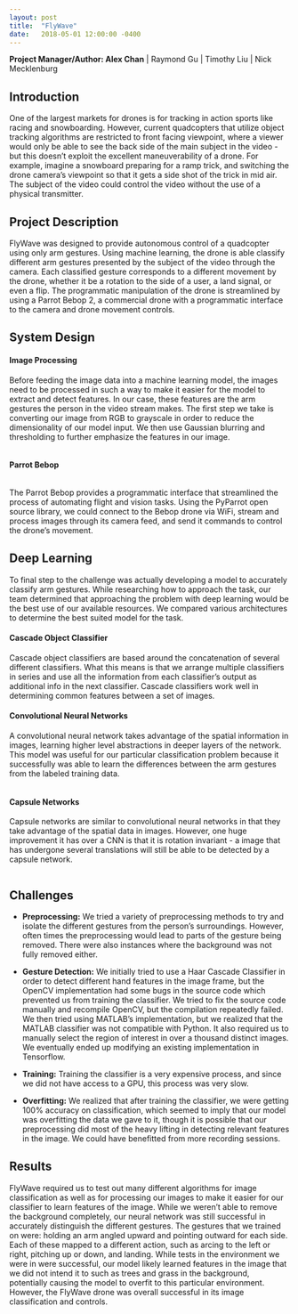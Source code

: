 ```yaml
---
layout: post
title:  "FlyWave"
date:   2018-05-01 12:00:00 -0400
---
```

**Project Manager/Author: Alex Chan** \| Raymond Gu \| Timothy Liu \| Nick Mecklenburg 

## Introduction

One of the largest markets for drones is for tracking in action sports like racing and snowboarding. However, current quadcopters that utilize object tracking algorithms are restricted to front facing viewpoint, where a viewer would only be able to see the back side of the main subject in the video - but this doesn’t exploit the excellent maneuverability of a drone. For example, imagine a snowboard preparing for a ramp trick, and switching the drone camera’s viewpoint so that it gets a side shot of the trick in mid air. The subject of the video could control the video without the use of a physical transmitter.

## Project Description 

FlyWave was designed to provide autonomous control of a quadcopter using only arm gestures. Using machine learning, the drone is able classify different arm gestures presented by the subject of the video through the camera. Each classified gesture corresponds to a different movement by the drone, whether it be a rotation to the side of a user, a land signal, or even a flip. The programmatic manipulation of the drone is streamlined by using a Parrot Bebop 2, a commercial drone with a programmatic interface to the camera and drone movement controls.

## System Design

#### Image Processing
Before feeding the image data into a machine learning model, the images need to be processed in such a way to make it easier for the model to extract and detect features. In our case, these features are the arm gestures the person in the video stream makes. The first step we take is converting our image from RGB to grayscale in order to reduce the dimensionality of our model input. We then use Gaussian blurring and thresholding to further emphasize the features in our image.

<span class="image main"><img src="{{ site.url }}{{ site.baseurl }}/images/projects/flywave/processing.png" alt="" /></span>

#### Parrot Bebop

<span class="image right"><img src="{{ site.url }}{{ site.baseurl }}/images/projects/flywave/bebop.jpg" alt="" /></span>

The Parrot Bebop provides a programmatic interface that streamlined the process of automating flight and vision tasks. Using the PyParrot open source library, we could connect to the Bebop drone via WiFi, stream and process images through its camera feed, and send it commands to control the drone’s movement. 

## Deep Learning
To final step to the challenge was actually developing a model to accurately classify arm gestures. While researching how to approach the task, our team determined that approaching the problem with deep learning would be the best use of our available resources. We compared various architectures to determine the best suited model for the task. 

#### Cascade Object Classifier
Cascade object classifiers are based around the concatenation of several different classifiers. What this means is that we arrange multiple classifiers in series and use all the information from each classifier’s output as additional info in the next classifier. Cascade classifiers work well in determining common features between a set of images.

#### Convolutional Neural Networks
A convolutional neural network takes advantage of the spatial information in images, learning higher level abstractions in deeper layers of the network. This model was useful for our particular classification problem because it successfully was able to learn the differences between the arm gestures from the labeled training data.

<span class="image main"><img src="{{ site.url }}{{ site.baseurl }}/images/projects/flywave/conv.png" alt="" /></span>

#### Capsule Networks
Capsule networks are similar to convolutional neural networks in that they take advantage of the spatial data in images. However, one huge improvement it has over a CNN is that it is rotation invariant - a image that has undergone several translations will still be able to be detected by a capsule network.

<span class="image main"><img src="{{ site.url }}{{ site.baseurl }}/images/projects/flywave/caps.png" alt="" /></span>

## Challenges
* **Preprocessing:** We tried a variety of preprocessing methods to try and isolate the different gestures from the person’s surroundings. However, often times the preprocessing would lead to parts of the gesture being removed. There were also instances where the background was not fully removed either.

* **Gesture Detection:** We initially tried to use a Haar Cascade Classifier in order to detect different hand features in the image frame, but the OpenCV implementation had some bugs in the source code which prevented us from training the classifier. We tried to fix the source code manually and recompile OpenCV, but the compilation repeatedly failed. We then tried using MATLAB’s implementation, but we realized that the MATLAB classifier was not compatible with Python. It also required us to manually select the region of interest in over a thousand distinct images. We eventually ended up modifying an existing implementation in Tensorflow.

* **Training:** Training the classifier is a very expensive process, and since we did not have access to a GPU, this process was very slow. 

* **Overfitting:** We realized that after training the classifier, we were getting 100% accuracy on classification, which seemed to imply that our model was overfitting the data we gave to it, though it is possible that our preprocessing did most of the heavy lifting in detecting relevant features in the image. We could have benefitted from more recording sessions.

## Results

FlyWave required us to test out many different algorithms for image classification as well as for processing our images to make it easier for our classifier to learn features of the image. While we weren’t able to remove the background completely, our neural network was still successful in accurately distinguish the different gestures. The gestures that we trained on were: holding an arm angled upward and pointing outward for each side. Each of these mapped to a different action, such as arcing to the left or right, pitching up or down, and landing. While tests in the environment we were in were successful, our model likely learned features in the image that we did not intend it to such as trees and grass in the background, potentially causing the model to overfit to this particular environment. However, the FlyWave drone was overall successful in its image classification and controls.

